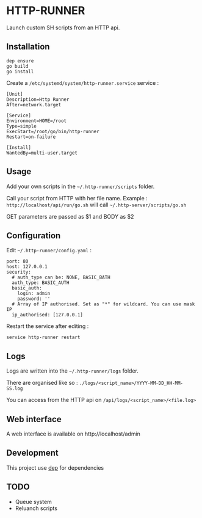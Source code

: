 # HTTP-RUNNER

Launch custom SH scripts from an HTTP api.

## Installation
```
dep ensure
go build
go install
```

Create a `/etc/systemd/system/http-runner.service` service :
```
[Unit]
Description=Http Runner
After=network.target

[Service]
Environment=HOME=/root
Type=simple
ExecStart=/root/go/bin/http-runner
Restart=on-failure

[Install]
WantedBy=multi-user.target
```

## Usage

Add your own scripts in the `~/.http-runner/scripts` folder.

Call your script from HTTP with her file name. Example : `http://localhost/api/run/go.sh` will call `~/.http-server/scripts/go.sh`

GET parameters are passed as $1 and BODY as $2

## Configuration
Edit `~/.http-runner/config.yaml` :
```
port: 80
host: 127.0.0.1
security:
  # auth_type can be: NONE, BASIC_BATH
  auth_type: BASIC_AUTH
  basic_auth:
    login: admin
    password: ''
  # Array of IP authorised. Set as "*" for wildcard. You can use mask IP
  ip_authorised: [127.0.0.1]
```

Restart the service after editing :
```
service http-runner restart
```

## Logs

Logs are written into the `~/.http-runner/logs` folder.

There are organised like so :
```./logs/<script_name>/YYYY-MM-DD_HH-MM-SS.log```

You can access from the HTTP api on `/api/logs/<script_name>/<file.log>`

## Web interface

A web interface is available on http://localhost/admin

## Development

This project use [dep](https://github.com/golang/dep) for dependencies

## TODO
- Queue system
- Reluanch scripts
